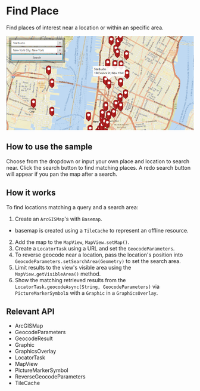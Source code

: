 # Find Place

Find places of interest near a location or within an specific area.

![](FindPlace.png)

## How to use the sample

Choose from the dropdown or input your own place and location to search near. Click the search button to find matching places. A redo search button will appear if you pan the map after a search.

## How it works

To find locations matching a query and a search area:


  1. Create an `ArcGISMap`'s with `Basemap`.
*   basemap is created using a `TileCache` to represent an offline resource.
  2. Add the map to the `MapView`, `MapView.setMap()`.
  3. Create a `LocatorTask` using a URL and set the `GeocodeParameters`.
  4. To reverse geocode near a location, pass the location's position into `GeocodeParameters.setSearchArea(Geometry)` to set the search area.
  5. Limit results to the view's visible area using the `MapView.getVisibleArea()` method.
  6. Show the matching retrieved results from the `LocatorTask.geocodeAsync(String, GeocodeParameters)` via `PictureMarkerSymbol`s with a `Graphic` in a `GraphicsOverlay`.


## Relevant API


*   ArcGISMap
*   GeocodeParameters
*   GeocodeResult
*   Graphic
*   GraphicsOverlay
*   LocatorTask
*   MapView
*   PictureMarkerSymbol
*   ReverseGeocodeParameters
*   TileCache





